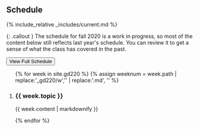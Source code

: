 Schedule
--------

{% include_relative _includes/current.md %}

{: .callout }
The schedule for fall 2020 is a work in progress, so most of the content below still reflects last year's schedule. You can review it to get a sense of what the class has covered in the past.

<button type="button" class="u-button-reset js-generic-toggle highlighter" aria-controls="js-target-schedule">View Full Schedule</button>

<ol id="js-target-schedule" class="u-list-reset has-reveal-animation schedule-list">
{% for week in site.gd220 %}
{% assign weeknum = week.path | replace:'_gd220/w','' | replace:'.md', '' %}

  <li class="accordion-wrapper" id="week{{ weeknum }}">
    <h3 class="accordion-title{% if week.empty %} has-no-content js-content-toggle-ignore{% else %} js-trigger-content-toggle{% endif %}">
      {{ week.topic }}
    </h3>
    {{ week.content | markdownify }}
  </li>

{% endfor %}
</ol>
